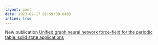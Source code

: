 ```yaml
---
layout: post
date: 2023-02-17 07:59:00-0400
inline: true
---
```


New publication <a href='https://pubs.rsc.org/en/content/articlehtml/2023/dd/d2dd00096b'>Unified graph neural network force-field for the periodic table: solid state applications</a>
